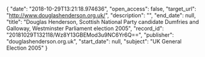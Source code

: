 {
  "date": "2018-10-29T13:21:18.974636", 
  "open_access": false, 
  "target_url": "http://www.douglashenderson.org.uk/", 
  "description": "", 
  "end_date": null, 
  "title": "Douglas Henderson, Scottish National Party candidate Dumfries and Galloway, Westminster Parliament election 2005", 
  "record_id": "20181029T132118/Wz8Y13GBEMod3u9NC6Yr6Q==", 
  "publisher": "douglashenderson.org.uk", 
  "start_date": null, 
  "subject": "UK General Election 2005"
}

